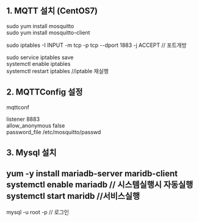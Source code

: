 ## 1. MQTT 설치 (CentOS7)

sudo yum install mosquitto  
sudo yum install mosquitto-client  
  
sudo iptables -I INPUT -m tcp -p tcp --dport 1883 -j ACCEPT // 포트개방  
  
sudo service iptables save  
systemctl enable iptables  
systemctl restart iptables //iptable 재실행  


## 2. MQTTConfig 설정

mqttconf  
  
listener 8883  
allow_anonymous false  
password_file /etc/mosquitto/passwd  


## 3. Mysql 설치

yum -y install mariadb-server maridb-client  
systemctl enable mariadb // 시스템실행시 자동실행  
systemctl start maridb //서비스실행   
--------------------------------------------------------------------------  
mysql -u root -p //  로그인
